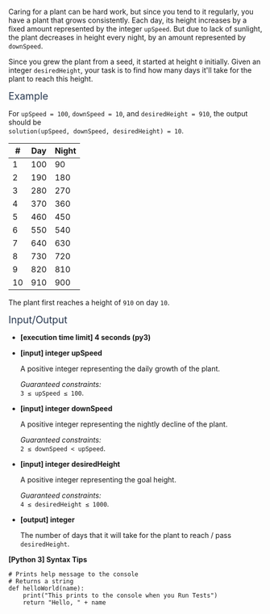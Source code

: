 <p>Caring for a plant can be hard work, but since you tend to it regularly, you have a plant that grows consistently. Each day, its height increases by a fixed amount represented by the integer <code>upSpeed</code>. But due to lack of sunlight, the plant decreases in height every night, by an amount represented by <code>downSpeed</code>.</p>
<p>Since you grew the plant from a seed, it started at height <code>0</code> initially. Given an integer <code>desiredHeight</code>, your task is to find how many days it'll take for the plant to reach this height.</p>
<p><span class="markdown--header" style="color:#2b3b52;font-size:1.4em">Example</span></p>
<p>For <code>upSpeed = 100</code>, <code>downSpeed = 10</code>, and <code>desiredHeight = 910</code>, the output should be<br />
<code>solution(upSpeed, downSpeed, desiredHeight) = 10</code>.</p>
<table>
<thead>
<tr>
<th>#</th>
<th>Day</th>
<th>Night</th>
</tr>
</thead>
<tbody>
<tr>
<td>1</td>
<td>100</td>
<td>90</td>
</tr>
<tr>
<td>2</td>
<td>190</td>
<td>180</td>
</tr>
<tr>
<td>3</td>
<td>280</td>
<td>270</td>
</tr>
<tr>
<td>4</td>
<td>370</td>
<td>360</td>
</tr>
<tr>
<td>5</td>
<td>460</td>
<td>450</td>
</tr>
<tr>
<td>6</td>
<td>550</td>
<td>540</td>
</tr>
<tr>
<td>7</td>
<td>640</td>
<td>630</td>
</tr>
<tr>
<td>8</td>
<td>730</td>
<td>720</td>
</tr>
<tr>
<td>9</td>
<td>820</td>
<td>810</td>
</tr>
<tr>
<td>10</td>
<td>910</td>
<td>900</td>
</tr>
</tbody>
</table>
<p>The plant first reaches a height of <code>910</code> on day <code>10</code>.</p>
<p><span class="markdown--header" style="color:#2b3b52;font-size:1.4em">Input/Output</span></p>
<ul>
<li>
<p><strong>[execution time limit] 4 seconds (py3)</strong></p>
</li>
<li>
<p><strong>[input] integer upSpeed</strong></p>
<p>A positive integer representing the daily growth of the plant.</p>
<p><em>Guaranteed constraints:</em><br />
<code>3 ≤ upSpeed ≤ 100</code>.</p>
</li>
<li>
<p><strong>[input] integer downSpeed</strong></p>
<p>A positive integer representing the nightly decline of the plant.</p>
<p><em>Guaranteed constraints:</em><br />
<code>2 ≤ downSpeed &lt; upSpeed</code>.</p>
</li>
<li>
<p><strong>[input] integer desiredHeight</strong></p>
<p>A positive integer representing the goal height.</p>
<p><em>Guaranteed constraints:</em><br />
<code>4 ≤ desiredHeight ≤ 1000</code>.</p>
</li>
<li>
<p><strong>[output] integer</strong></p>
<p>The number of days that it will take for the plant to reach / pass <code>desiredHeight</code>.</p>
</li>
</ul>
<p><strong>[Python 3] Syntax Tips</strong></p>
<pre><code class="language-python"><span class="hljs-comment"># Prints help message to the console</span>
<span class="hljs-comment"># Returns a string</span>
<span class="hljs-keyword">def</span> <span class="hljs-title function_">helloWorld</span>(<span class="hljs-params">name</span>):
    <span class="hljs-built_in">print</span>(<span class="hljs-string">"This prints to the console when you Run Tests"</span>)
    <span class="hljs-keyword">return</span> <span class="hljs-string">"Hello, "</span> + name

</code></pre>
